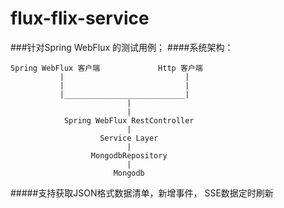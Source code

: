 # flux-flix-service

###针对Spring WebFlux 的测试用例；
####系统架构：
````
Spring WebFlux 客户端             Http 客户端
           |                           |
           |                           |
           |___________________________|
                          |
                          |
            Spring WebFlux RestController
                          |
                    Service Layer
                          |
                  MongodbRepository
                          |
                       Mongodb

`````

#####支持获取JSON格式数据清单，新增事件， SSE数据定时刷新